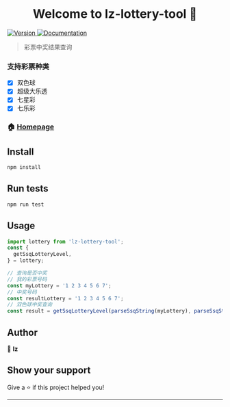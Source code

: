 <h1 align="center">Welcome to lz-lottery-tool 👋</h1>
<p>
  <a href="https://www.npmjs.com/package/lz-lottery-tool" target="_blank">
    <img alt="Version" src="https://img.shields.io/npm/v/lz-lottery-tool.svg">
  </a>
  <a href="https://github.com/lzuntalented/lz-lottery-tool" target="_blank">
    <img alt="Documentation" src="https://img.shields.io/badge/documentation-yes-brightgreen.svg" />
  </a>
</p>

> 彩票中奖结果查询

### 支持彩票种类
- [x] 双色球
- [x] 超级大乐透
- [x] 七星彩
- [x] 七乐彩

### 🏠 [Homepage](https://github.com/lzuntalented/lz-lottery-tool)

## Install

```sh
npm install
```

## Run tests

```sh
npm run test
```

## Usage

``` js
import lottery from 'lz-lottery-tool';
const {
  getSsqLotteryLevel,
} = lottery;

// 查询是否中奖
// 我的彩票号码
const myLottery = '1 2 3 4 5 6 7';
// 中奖号码
const resultLottery = '1 2 3 4 5 6 7';
// 双色球中奖查询
const result = getSsqLotteryLevel(parseSsqString(myLottery), parseSsqString(resultLottery));
```

## Author

👤 **lz**


## Show your support

Give a ⭐️ if this project helped you!

***